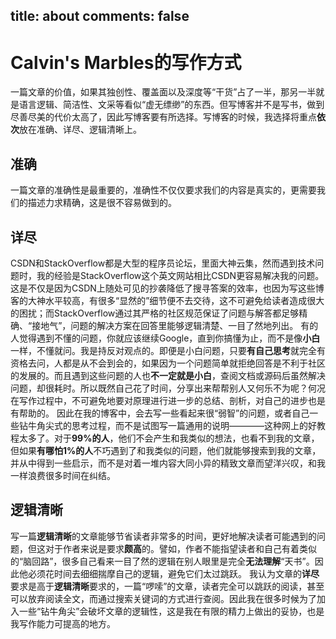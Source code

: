 title: about
comments: false
---

# Calvin's Marbles的写作方式
一篇文章的价值，如果其独创性、覆盖面以及深度等“干货”占了一半，那另一半就是语言逻辑、简洁性、文采等看似“虚无缥缈”的东西。但写博客并不是写书，做到尽善尽美的代价太高了，因此写博客要有所选择。写博客的时候，我选择将重点**依次**放在准确、详尽、逻辑清晰上。
## 准确
一篇文章的准确性是最重要的，准确性不仅仅要求我们的内容是真实的，更需要我们的描述力求精确，这是很不容易做到的。

## 详尽
CSDN和StackOverflow都是大型的程序员论坛，里面大神云集，然而遇到技术问题时，我的经验是StackOverflow这个英文网站相比CSDN更容易解决我的问题。这是不仅是因为CSDN上随处可见的抄袭降低了搜寻答案的效率，也因为写这些博客的大神水平较高，有很多“显然的”细节便不去交待，这不可避免给读者造成很大的困扰；而StackOverflow通过其严格的社区规范保证了问题与解答都足够精确、“接地气”，问题的解决方案在回答里能够逻辑清楚、一目了然地列出。
有的人觉得遇到不懂的问题，你就应该继续Google，直到你搞懂为止，而不是像**小白**一样，不懂就问。我是持反对观点的。即便是小白问题，只要**有自己思考**就完全有资格去问，人都是从不会到会的，如果因为一个问题简单就拒绝回答是不利于社区的发展的。而且遇到这些问题的人也**不一定就是小白**，查阅文档或源码后虽然解决问题，却很耗时。所以既然自己花了时间，分享出来帮帮别人又何乐不为呢？何况在写作过程中，不可避免地要对原理进行进一步的总结、剖析，对自己的进步也是有帮助的。
因此在我的博客中，会去写一些看起来很“弱智”的问题，或者自己一些钻牛角尖式的思考过程，而不是试图写一篇通用的说明————这种网上的好教程太多了。对于**99%的人**，他们不会产生和我类似的想法，也看不到我的文章，但如果**有哪怕1%的人**不巧遇到了和我类似的问题，他们就能够搜索到我的文章，并从中得到一些启示，而不是对着一堆内容大同小异的精致文章而望洋兴叹，和我一样浪费很多时间在纠结。

## 逻辑清晰
写一篇**逻辑清晰**的文章能够节省读者非常多的时间，更好地解决读者可能遇到的问题，但这对于作者来说是要求**颇高**的。譬如，作者不能指望读者和自己有着类似的“脑回路”，很多自己看来一目了然的逻辑在别人眼里是完全**无法理解**“天书”。因此他必须花时间去细细揣摩自己的逻辑，避免它们太过跳跃。
我认为文章的**详尽**要求是高于**逻辑清晰**要求的，一篇“啰嗦”的文章，读者完全可以跳跃的阅读，甚至可以放弃阅读全文，而通过搜索关键词的方式进行查阅。因此我在很多时候为了加入一些“钻牛角尖”会破坏文章的逻辑性，这是我在有限的精力上做出的妥协，也是我写作能力可提高的地方。